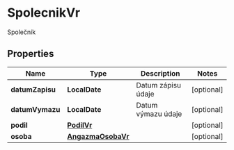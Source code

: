 

# SpolecnikVr

Společník

## Properties

| Name | Type | Description | Notes |
|------------ | ------------- | ------------- | -------------|
|**datumZapisu** | **LocalDate** | Datum zápisu údaje |  [optional] |
|**datumVymazu** | **LocalDate** | Datum výmazu údaje |  [optional] |
|**podil** | [**PodilVr**](PodilVr.md) |  |  [optional] |
|**osoba** | [**AngazmaOsobaVr**](AngazmaOsobaVr.md) |  |  [optional] |



